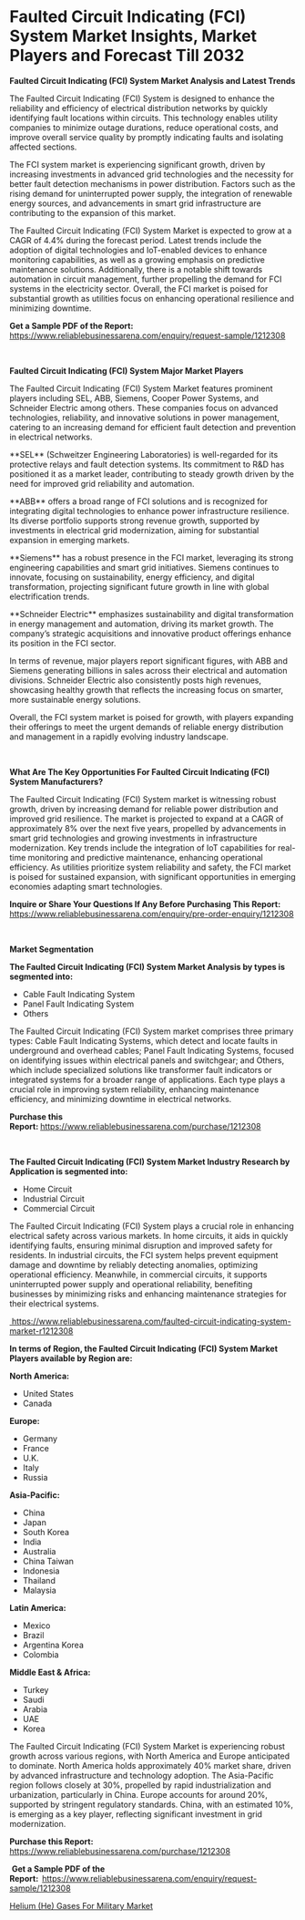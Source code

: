 <p><h1>Faulted Circuit Indicating (FCI) System Market Insights, Market Players and Forecast Till 2032</h1></p><p><strong>Faulted Circuit Indicating (FCI) System Market Analysis and Latest Trends</strong></p>
<p><p>The Faulted Circuit Indicating (FCI) System is designed to enhance the reliability and efficiency of electrical distribution networks by quickly identifying fault locations within circuits. This technology enables utility companies to minimize outage durations, reduce operational costs, and improve overall service quality by promptly indicating faults and isolating affected sections.</p><p>The FCI system market is experiencing significant growth, driven by increasing investments in advanced grid technologies and the necessity for better fault detection mechanisms in power distribution. Factors such as the rising demand for uninterrupted power supply, the integration of renewable energy sources, and advancements in smart grid infrastructure are contributing to the expansion of this market. </p><p>The Faulted Circuit Indicating (FCI) System Market is expected to grow at a CAGR of 4.4% during the forecast period. Latest trends include the adoption of digital technologies and IoT-enabled devices to enhance monitoring capabilities, as well as a growing emphasis on predictive maintenance solutions. Additionally, there is a notable shift towards automation in circuit management, further propelling the demand for FCI systems in the electricity sector. Overall, the FCI market is poised for substantial growth as utilities focus on enhancing operational resilience and minimizing downtime.</p></p>
<p><strong>Get a Sample PDF of the Report:&nbsp;</strong> <a href="https://www.reliablebusinessarena.com/enquiry/request-sample/1212308?utm_campaign=3195&utm_medium=2&utm_source=Github&utm_content=ia&utm_term=24032025&utm_id=faulted-circuit-indicating-fci-system">https://www.reliablebusinessarena.com/enquiry/request-sample/1212308</a></p>
<p>&nbsp;</p>
<p><strong>Faulted Circuit Indicating (FCI) System Major Market Players</strong></p>
<p><p>The Faulted Circuit Indicating (FCI) System Market features prominent players including SEL, ABB, Siemens, Cooper Power Systems, and Schneider Electric among others. These companies focus on advanced technologies, reliability, and innovative solutions in power management, catering to an increasing demand for efficient fault detection and prevention in electrical networks.</p><p>**SEL** (Schweitzer Engineering Laboratories) is well-regarded for its protective relays and fault detection systems. Its commitment to R&D has positioned it as a market leader, contributing to steady growth driven by the need for improved grid reliability and automation.</p><p>**ABB** offers a broad range of FCI solutions and is recognized for integrating digital technologies to enhance power infrastructure resilience. Its diverse portfolio supports strong revenue growth, supported by investments in electrical grid modernization, aiming for substantial expansion in emerging markets.</p><p>**Siemens** has a robust presence in the FCI market, leveraging its strong engineering capabilities and smart grid initiatives. Siemens continues to innovate, focusing on sustainability, energy efficiency, and digital transformation, projecting significant future growth in line with global electrification trends.</p><p>**Schneider Electric** emphasizes sustainability and digital transformation in energy management and automation, driving its market growth. The company’s strategic acquisitions and innovative product offerings enhance its position in the FCI sector.</p><p>In terms of revenue, major players report significant figures, with ABB and Siemens generating billions in sales across their electrical and automation divisions. Schneider Electric also consistently posts high revenues, showcasing healthy growth that reflects the increasing focus on smarter, more sustainable energy solutions.</p><p>Overall, the FCI system market is poised for growth, with players expanding their offerings to meet the urgent demands of reliable energy distribution and management in a rapidly evolving industry landscape.</p></p>
<p>&nbsp;</p>
<p><strong>What Are The Key Opportunities For Faulted Circuit Indicating (FCI) System Manufacturers?</strong></p>
<p><p>The Faulted Circuit Indicating (FCI) System market is witnessing robust growth, driven by increasing demand for reliable power distribution and improved grid resilience. The market is projected to expand at a CAGR of approximately 8% over the next five years, propelled by advancements in smart grid technologies and growing investments in infrastructure modernization. Key trends include the integration of IoT capabilities for real-time monitoring and predictive maintenance, enhancing operational efficiency. As utilities prioritize system reliability and safety, the FCI market is poised for sustained expansion, with significant opportunities in emerging economies adapting smart technologies.</p></p>
<p><strong>Inquire or Share Your Questions If Any Before Purchasing This Report:</strong> <a href="https://www.reliablebusinessarena.com/enquiry/pre-order-enquiry/1212308?utm_campaign=3195&utm_medium=2&utm_source=Github&utm_content=ia&utm_term=24032025&utm_id=faulted-circuit-indicating-fci-system">https://www.reliablebusinessarena.com/enquiry/pre-order-enquiry/1212308</a></p>
<p>&nbsp;</p>
<p><strong>Market Segmentation</strong></p>
<p><strong>The Faulted Circuit Indicating (FCI) System Market Analysis by types is segmented into:</strong></p>
<p><ul><li>Cable Fault Indicating System</li><li>Panel Fault Indicating System</li><li>Others</li></ul></p>
<p><p>The Faulted Circuit Indicating (FCI) System market comprises three primary types: Cable Fault Indicating Systems, which detect and locate faults in underground and overhead cables; Panel Fault Indicating Systems, focused on identifying issues within electrical panels and switchgear; and Others, which include specialized solutions like transformer fault indicators or integrated systems for a broader range of applications. Each type plays a crucial role in improving system reliability, enhancing maintenance efficiency, and minimizing downtime in electrical networks.</p></p>
<p><strong>Purchase this Report:&nbsp;</strong><a href="https://www.reliablebusinessarena.com/purchase/1212308?utm_campaign=3195&utm_medium=2&utm_source=Github&utm_content=ia&utm_term=24032025&utm_id=faulted-circuit-indicating-fci-system">https://www.reliablebusinessarena.com/purchase/1212308</a></p>
<p>&nbsp;</p>
<p><strong>The Faulted Circuit Indicating (FCI) System Market Industry Research by Application is segmented into:</strong></p>
<p><ul><li>Home Circuit</li><li>Industrial Circuit</li><li>Commercial Circuit</li></ul></p>
<p><p>The Faulted Circuit Indicating (FCI) System plays a crucial role in enhancing electrical safety across various markets. In home circuits, it aids in quickly identifying faults, ensuring minimal disruption and improved safety for residents. In industrial circuits, the FCI system helps prevent equipment damage and downtime by reliably detecting anomalies, optimizing operational efficiency. Meanwhile, in commercial circuits, it supports uninterrupted power supply and operational reliability, benefiting businesses by minimizing risks and enhancing maintenance strategies for their electrical systems.</p></p>
<p><a href="https://www.reliablebusinessarena.com/faulted-circuit-indicating-system-market-r1212308?utm_campaign=3195&utm_medium=2&utm_source=Github&utm_content=ia&utm_term=24032025&utm_id=faulted-circuit-indicating-fci-system">&nbsp;https://www.reliablebusinessarena.com/faulted-circuit-indicating-system-market-r1212308</a></p>
<p><strong>In terms of Region, the Faulted Circuit Indicating (FCI) System Market Players available by Region are:</strong></p>
<p>
    <p> <strong> North America: </strong>
        <ul>
            <li>United States</li>
            <li>Canada</li>
        </ul>
        </p> 
    <p> <strong> Europe: </strong>
        <ul>
            <li>Germany</li>
            <li>France</li>
            <li>U.K.</li>
            <li>Italy</li>
            <li>Russia</li>
        </ul>
        </p> 
    <p> <strong> Asia-Pacific: </strong>
        <ul>
            <li>China</li>
            <li>Japan</li>
            <li>South Korea</li>
            <li>India</li>
            <li>Australia</li>
            <li>China Taiwan</li>
            <li>Indonesia</li>
            <li>Thailand</li>
            <li>Malaysia</li>
        </ul>
        </p> 
    <p> <strong> Latin America: </strong>
        <ul>
            <li>Mexico</li>
            <li>Brazil</li>
            <li>Argentina Korea</li>
            <li>Colombia</li>
        </ul>
        </p> 
    <p> <strong> Middle East & Africa: </strong>
        <ul>
            <li>Turkey</li>
            <li>Saudi</li>
            <li>Arabia</li>
            <li>UAE</li>
            <li>Korea</li>
        </ul>
    </p>
    </p>
<p><p>The Faulted Circuit Indicating (FCI) System Market is experiencing robust growth across various regions, with North America and Europe anticipated to dominate. North America holds approximately 40% market share, driven by advanced infrastructure and technology adoption. The Asia-Pacific region follows closely at 30%, propelled by rapid industrialization and urbanization, particularly in China. Europe accounts for around 20%, supported by stringent regulatory standards. China, with an estimated 10%, is emerging as a key player, reflecting significant investment in grid modernization.</p></p>
<p><strong>Purchase this Report: </strong><a href="https://www.reliablebusinessarena.com/purchase/1212308?utm_campaign=3195&utm_medium=2&utm_source=Github&utm_content=ia&utm_term=24032025&utm_id=faulted-circuit-indicating-fci-system">https://www.reliablebusinessarena.com/purchase/1212308</a></p>
<p>&nbsp;<strong>Get a Sample PDF of the Report:&nbsp;&nbsp;</strong><a href="https://www.reliablebusinessarena.com/enquiry/request-sample/1212308?utm_campaign=3195&utm_medium=2&utm_source=Github&utm_content=ia&utm_term=24032025&utm_id=faulted-circuit-indicating-fci-system">https://www.reliablebusinessarena.com/enquiry/request-sample/1212308</a></p>
<p><strong></strong></p>
<p><p><a href="https://github.com/janotjuljo/Market-Research-Report-List-1/blob/main/helium-he-gases-for-military-market.md?utm_campaign=3195&utm_medium=2&utm_source=Github&utm_content=ia&utm_term=24032025&utm_id=faulted-circuit-indicating-fci-system">Helium (He) Gases For Military Market</a></p></p>